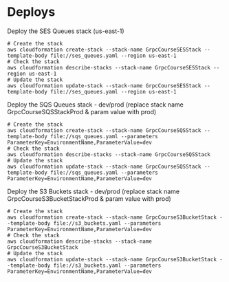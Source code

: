 # Deploys

Deploy the SES Queues stack (us-east-1) 

[//]: # (TODO: Make this more flexible for dev/prod environments)
```
# Create the stack
aws cloudformation create-stack --stack-name GrpcCourseSESStack --template-body file://ses_queues.yaml --region us-east-1
# Check the stack
aws cloudformation describe-stacks --stack-name GrpcCourseSESStack --region us-east-1
# Update the stack
aws cloudformation update-stack --stack-name GrpcCourseSESStack --template-body file://ses_queues.yaml --region us-east-1
```

Deploy the SQS Queues stack - dev/prod (replace stack name GrpcCourseSQSStackProd & param value with prod)
```
# Create the stack
aws cloudformation create-stack --stack-name GrpcCourseSQSStack --template-body file://sqs_queues.yaml --parameters ParameterKey=EnvironmentName,ParameterValue=dev
# Check the stack
aws cloudformation describe-stacks --stack-name GrpcCourseSQSStack
# Update the stack
aws cloudformation update-stack --stack-name GrpcCourseSQSStack --template-body file://sqs_queues.yaml --parameters ParameterKey=EnvironmentName,ParameterValue=dev
```

Deploy the S3 Buckets stack - dev/prod (replace stack name GrpcCourseS3BucketStackProd & param value with prod)
```
# Create the stack
aws cloudformation create-stack --stack-name GrpcCourseS3BucketStack --template-body file://s3_buckets.yaml --parameters ParameterKey=EnvironmentName,ParameterValue=dev
# Check the stack
aws cloudformation describe-stacks --stack-name GrpcCourseS3BucketStack
# Update the stack
aws cloudformation update-stack --stack-name GrpcCourseS3BucketStack --template-body file://s3_buckets.yaml --parameters ParameterKey=EnvironmentName,ParameterValue=dev
```
